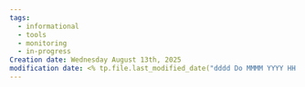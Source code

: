 ```yaml
---
tags:
  - informational
  - tools
  - monitoring
  - in-progress
Creation date: Wednesday August 13th, 2025
modification date: <% tp.file.last_modified_date("dddd Do MMMM YYYY HH:mm:ss") %>
---
```


